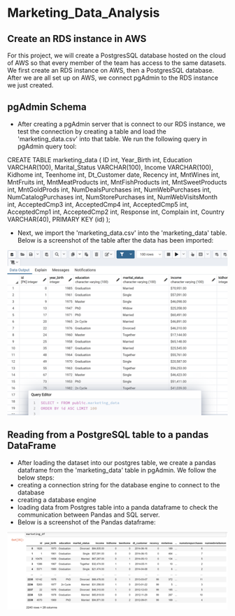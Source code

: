 # Marketing_Data_Analysis

## Create an RDS instance in AWS
For this project, we will create a PostgresSQL database hosted on the cloud of AWS so that every member of the team has access to the same datasets. We first create an RDS instance on AWS, then a PostgresSQL database. After we are all set up on AWS, we connect pgAdmin to the RDS instance we just created.

## pgAdmin Schema
- After creating a pgAdmin server that is connect to our RDS instance, we test the connection by creating a table and load the 'marketing_data.csv' into that table. We run the following query in pgAdmin query tool:

 CREATE TABLE marketing_data (
 ID                      int,
 Year_Birth              int,
 Education              VARCHAR(100),
 Marital_Status         VARCHAR(100),
 Income                VARCHAR(100),
 Kidhome                 int,
 Teenhome                int,
 Dt_Customer            date,
 Recency                 int,
 MntWines                int,
 MntFruits               int,
 MntMeatProducts         int,
 MntFishProducts         int,
 MntSweetProducts        int,
 MntGoldProds            int,
 NumDealsPurchases       int,
 NumWebPurchases         int,
 NumCatalogPurchases     int,
 NumStorePurchases       int,
 NumWebVisitsMonth       int,
 AcceptedCmp3            int,
 AcceptedCmp4            int,
 AcceptedCmp5            int,
 AcceptedCmp1            int,
 AcceptedCmp2            int,
 Response                int,
 Complain                int,
 Country                VARCHAR(40),
 PRIMARY KEY (id)
 );

- Next, we import the 'marketing_data.csv' into the 'marketing_data' table. Below is a screenshot of the table after the data has been imported:

![marketing data table](https://github.com/bhaskarborah/Marketing_Data_Analysis/blob/nhi/Screenshots/marketing_data_table_pgAdmin.png)

## Reading from a PostgreSQL table to a pandas DataFrame
- After loading the dataset into our postgres table, we create a pandas dataframe from the 'marketing_data' table in pgAdmin. We follow the below steps: 
 - creating a connection string for the database engine to connect to the database
 - creating a database engine
 - loading data from Postgres table into a panda dataframe to check the communication between Pandas and SQL server.
- Below is a screenshot of the Pandas dataframe:

![mockup database](https://github.com/bhaskarborah/Marketing_Data_Analysis/blob/nhi/Screenshots/marketing_df_pd.png)
